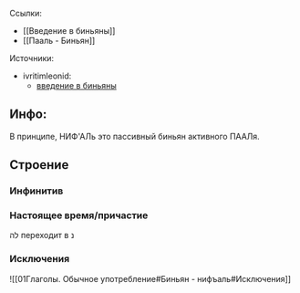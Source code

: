 Ссылки: 
- [[Введение в биньяны]]
- [[Пааль - Биньян]]

Источники: 
- ivritimleonid: 
	- [введение в биньяны](https://bit.ly/3Jmy2Z6) 

## Инфо: 
В принципе, НИФ'АЛь это пассивный биньян активного ПААЛя.

## Строение 
### Инфинитив 
### Настоящее время/причастие 
לה переходит в נ 

### Исключения 
![[01Глаголы. Обычное употребление#Биньян - нифъаль#Исключения]]
